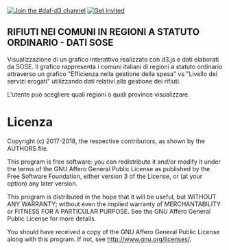 [![Join the #daf-d3 channel](https://img.shields.io/badge/Slack%20channel-%23design--js-blue.svg)](https://developersitalia.slack.com/messages/C8TGKHFQV)
[![Get invited](https://slack.developers.italia.it/badge.svg)](https://slack.developers.italia.it/)

## RIFIUTI NEI COMUNI IN REGIONI A STATUTO ORDINARIO - DATI SOSE
Visualizzazione di un grafico interattivo realizzato con d3.js e dati elaborati da SOSE. Il grafico rappresenta
i comuni italiani di regioni a statuto ordinario attraverso un grafico "Efficienza nella gestione della spesa" vs
"Livello dei servizi erogati" utilizzando dati relativi alla gestione dei rifiuti.

L'utente può scegliere quali regioni o quali province visualizzare.

# Licenza

Copyright (c) 2017-2018, the respective contributors, as shown by the AUTHORS file.

This program is free software: you can redistribute it and/or modify
it under the terms of the GNU Affero General Public License as published
by the Free Software Foundation, either version 3 of the License, or
(at your option) any later version.

This program is distributed in the hope that it will be useful,
but WITHOUT ANY WARRANTY; without even the implied warranty of
MERCHANTABILITY or FITNESS FOR A PARTICULAR PURPOSE.  See the
GNU Affero General Public License for more details.

You should have received a copy of the GNU Affero General Public License
along with this program.  If not, see <http://www.gnu.org/licenses/>.
